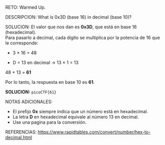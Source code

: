 RETO:
Warmed Up.

DESCRIPCION:
What is 0x3D (base 16) in decimal (base 10)?

SOLUCION:
El valor que nos dan es **0x3D**, que está en base 16 (hexadecimal).  
Para pasarlo a decimal, cada dígito se multiplica por la potencia de 16 que le corresponde:

- 3 × 16 = 48

- D = 13 en decimal → 13 × 1 = 13

48 + 13 = **61**

Por lo tanto, la respuesta en base 10 es **61**.

**SOLUCION:** `picoCTF{61}`

NOTAS ADICIONALES:
- El prefijo **0x** siempre indica que un número está en hexadecimal.
- La letra **D** en hexadecimal equivale al número 13 en decimal.
- Use una pagina para la conversión.

REFERENCIAS:
https://www.rapidtables.com/convert/number/hex-to-decimal.html